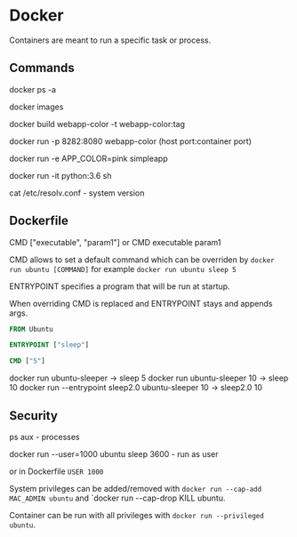 # Docker

Containers are meant to run a specific task or process.

## Commands

docker ps -a

docker images

docker build webapp-color -t webapp-color:tag

docker run -p 8282:8080 webapp-color  (host port:container port)

docker run -e APP_COLOR=pink simpleapp

docker run -it python:3.6 sh

cat /etc/resolv.conf - system version

## Dockerfile

CMD ["executable", "param1"] or CMD executable param1

CMD allows to set a default command which can be overriden by `docker run ubuntu [COMMAND]` for example `docker run ubuntu sleep 5`

ENTRYPOINT specifies a program that will be run at startup.

When overriding CMD is replaced and ENTRYPOINT stays and appends args.

```Dockerfile
FROM Ubuntu

ENTRYPOINT ["sleep"]

CMD ["5"]
```

docker run ubuntu-sleeper -> sleep 5
docker run ubuntu-sleeper 10 -> sleep 10
docker run --entrypoint sleep2.0 ubuntu-sleeper 10 -> sleep2.0 10

## Security

ps aux - processes

docker run --user=1000 ubuntu sleep 3600 - run as user

or in Dockerfile `USER 1000`

System privileges can be added/removed with `docker run --cap-add MAC_ADMIN ubuntu` and `docker run --cap-drop KILL ubuntu.

Container can be run with all privileges with `docker run --privileged ubuntu`.

